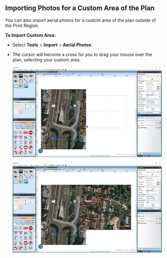 ## Importing Photos for a Custom Area of the Plan

You can also import aerial photos for a custom area of the plan outside of the Print Region.

**To Import Custom Area:**

 - Select **Tools** > **Import** > **Aerial Photos**.
 - The cursor will become a cross for you to drag your mouse over the plan, selecting your custom area.

    ![Importing_Aerial_Photos_for_a_Custom_Area_Step_1](./assets/Importing_Aerial_Photos_for_a_Custom_Area_Step_1.png)

    ![Importing_Aerial_Photos_for_a_Custom_Area_Step_2](./assets/Importing_Aerial_Photos_for_a_Custom_Area_Step_2.jpg)
